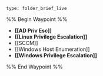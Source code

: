 
```ccard
type: folder_brief_live
```

%% Begin Waypoint %%
- **[[AD Priv Esc]]**
- **[[Linux Privilege Escalation]]**
- [[SCCM]]
- [[Windows Host Enumeration]]
- **[[Windows Privilege Escalation]]**

%% End Waypoint %%
